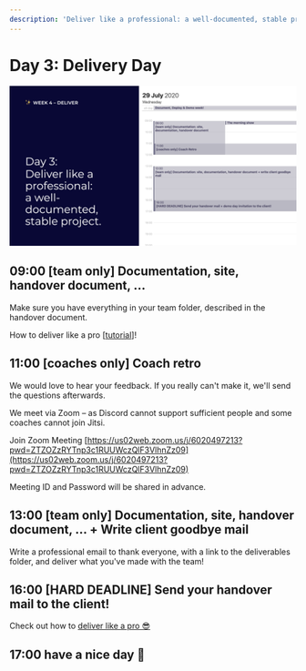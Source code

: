 ```yaml
---
description: 'Deliver like a professional: a well-documented, stable project.'
---
```


# Day 3: Delivery Day

![](../../.gitbook/assets/screenshot-2020-07-26-at-15.09.35.png)

## 09:00 \[team only\] Documentation, site, handover document, ...

Make sure you have everything in your team folder, described in the handover document.

How to deliver like a pro \[[tutorial](../../tutorials/how-to-deliver-like-a-pro/)\]!

## 11:00 \[coaches only\] Coach retro

We would love to hear your feedback. If you really can't make it, we'll send the questions afterwards.

We meet via Zoom – as Discord cannot support sufficient people and some coaches cannot join Jitsi.

Join Zoom Meeting [https://us02web.zoom.us/j/6020497213?pwd=ZTZOZzRYTnp3c1RUUWczQlF3VlhnZz09](https://us02web.zoom.us/j/6020497213?pwd=ZTZOZzRYTnp3c1RUUWczQlF3VlhnZz09)

Meeting ID and Password will be shared in advance.

## 13:00 \[team only\] Documentation, site, handover document, ... + Write client goodbye mail

Write a professional email to thank everyone, with a link to the deliverables folder, and deliver what you've made with the team!

## 16:00 \[HARD DEADLINE\] Send your handover mail to the client!

Check out how to [deliver like a pro 😎](../../tutorials/how-to-deliver-like-a-pro/)

## 17:00 have a nice day 🥳

